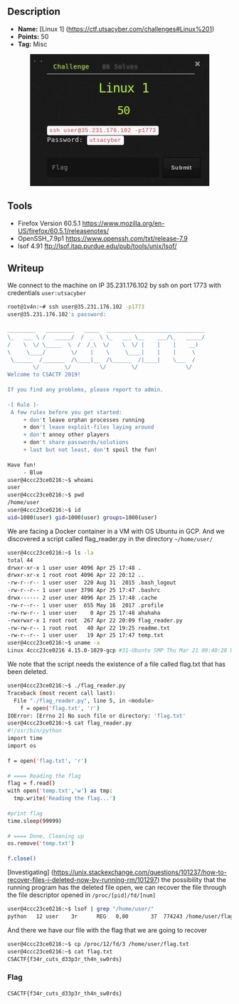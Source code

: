 ## Description
* **Name:**  [Linux 1] (https://ctf.utsacyber.com/challenges#Linux%201)
* **Points:** 50
* **Tag:** Misc

<p align="center">
<img src="linux1.png"/>
</p>

## Tools
* Firefox Version 60.5.1 https://www.mozilla.org/en-US/firefox/60.5.1/releasenotes/
* OpenSSH_7.9p1 https://www.openssh.com/txt/release-7.9
* lsof 4.91 ftp://lsof.itap.purdue.edu/pub/tools/unix/lsof/


## Writeup
We connect to the machine on IP 35.231.176.102 by ssh on port 1773 with credentials `user:utsacyber`

```bash
root@1v4n:~# ssh user@35.231.176.102 -p1773
user@35.231.176.102's password:

_________   _________   _____  _______________________________
\_   ___ \ /   _____/  /  _  \ \_   ___ \__    ___/\_   _____/
/    \  \/ \_____  \  /  /_\  \/    \  \/ |    |    |    __)  
\     \____/        \/    |    \     \____|    |    |     \   
 \______  /_______  /\____|__  /\______  /|____|    \___  /   
        \/        \/         \/        \/               \/                                                                                                  
Welcome to CSACTF 2019!

If you find any problems, please report to admin.

-[ Rule ]-
 A few rules before you get started:
     + don't leave orphan processes running
     + don't leave exploit-files laying around
     + don't annoy other players
     + don't share passwords/solutions
     + last but not least, don't spoil the fun!

Have fun!
     - Blue
user@4ccc23ce0216:~$ whoami
user
user@4ccc23ce0216:~$ pwd
/home/user
user@4ccc23ce0216:~$ id
uid=1000(user) gid=1000(user) groups=1000(user)
```
We are facing a Docker container in a VM with OS Ubuntu in GCP. And we discovered a script called flag_reader.py in the directory `~/home/user/`

```bash
user@4ccc23ce0216:~$ ls -la
total 44
drwxr-xr-x 1 user user 4096 Apr 25 17:48 .
drwxr-xr-x 1 root root 4096 Apr 22 20:12 ..
-rw-r--r-- 1 user user  220 Aug 31  2015 .bash_logout
-rw-r--r-- 1 user user 3796 Apr 25 17:47 .bashrc
drwx------ 2 user user 4096 Apr 25 17:48 .cache
-rw-r--r-- 1 user user  655 May 16  2017 .profile
-rw-rw-r-- 1 user user    0 Apr 25 17:48 ahahaha
-rwxrwxr-x 1 root root  267 Apr 22 20:09 flag_reader.py
-rw-rw-r-- 1 root root   40 Apr 22 19:25 readme.txt
-rw-r--r-- 1 user user   19 Apr 25 17:47 temp.txt
user@4ccc23ce0216:~$ uname -a
Linux 4ccc23ce0216 4.15.0-1029-gcp #31-Ubuntu SMP Thu Mar 21 09:40:28 UTC 2019 x86_64 x86_64 x86_64 GNU/Linux
```
We note that the script needs the existence of a file called flag.txt that has been deleted.
```bash
user@4ccc23ce0216:~$ ./flag_reader.py         
Traceback (most recent call last):
  File "./flag_reader.py", line 5, in <module>
    f = open('flag.txt', 'r')
IOError: [Errno 2] No such file or directory: 'flag.txt'
user@4ccc23ce0216:~$ cat flag_reader.py
#!/usr/bin/python
import time
import os

f = open('flag.txt', 'r')

# ==== Reading the flag
flag = f.read()
with open('temp.txt','w') as tmp:
  tmp.write('Reading the flag...')

#print flag
time.sleep(99999)

# ==== Done, Cleaning up
os.remove('temp.txt')

f.close()
```
[Investigating] (https://unix.stackexchange.com/questions/101237/how-to-recover-files-i-deleted-now-by-running-rm/101297) the possibility that the running program has the deleted file open, we can recover the file through the file descriptor opened in `/proc/[pid]/fd/[num]`

```bash
user@4ccc23ce0216:~$ lsof | grep "/home/user/"
python   12 user    3r      REG   0,80       37  774243 /home/user/flag.txt (deleted)
```
And there we have our file with the flag that we are going to recover
```bash
user@4ccc23ce0216:~$ cp /proc/12/fd/3 /home/user/flag.txt
user@4ccc23ce0216:~$ cat flag.txt
CSACTF{f34r_cuts_d33p3r_th4n_sw0rds}
```

### Flag

`CSACTF{f34r_cuts_d33p3r_th4n_sw0rds}`
